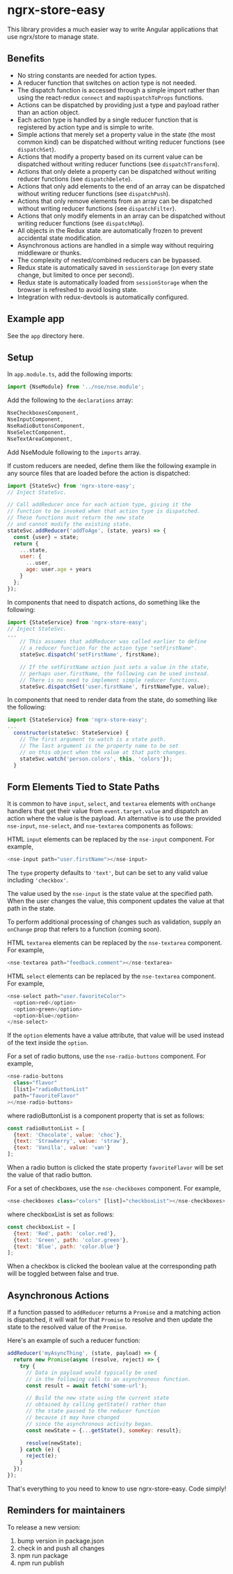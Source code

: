 # ngrx-store-easy

This library provides a much easier way to write
Angular applications that use ngrx/store to manage state.

## Benefits

* No string constants are needed for action types.
* A reducer function that switches on action type is not needed.
* The dispatch function is accessed through a simple import rather than
  using the react-redux `connect` and `mapDispatchToProps` functions.
* Actions can be dispatched by providing just a type and payload
  rather than an action object.
* Each action type is handled by a single reducer function
  that is registered by action type and is simple to write.
* Simple actions that merely set a property value in the state
  (the most common kind) can be dispatched without writing
  reducer functions (see `dispatchSet`).
* Actions that modify a property based on its current value
  can be dispatched without writing reducer functions
  (see `dispatchTransform`).
* Actions that only delete a property
  can be dispatched without writing reducer functions
  (see `dispatchDelete`).
* Actions that only add elements to the end of an array
  can be dispatched without writing reducer functions
  (see `dispatchPush`).
* Actions that only remove elements from an array
  can be dispatched without writing reducer functions
  (see `dispatchFilter`).
* Actions that only modify elements in an array
  can be dispatched without writing reducer functions
  (see `dispatchMap`).
* All objects in the Redux state are automatically frozen
  to prevent accidental state modification.
* Asynchronous actions are handled in a simple way
  without requiring middleware or thunks.
* The complexity of nested/combined reducers can be bypassed.
* Redux state is automatically saved in `sessionStorage`
  (on every state change, but limited to once per second).
* Redux state is automatically loaded from `sessionStorage`
  when the browser is refreshed to avoid losing state.
* Integration with redux-devtools is automatically configured.

## Example app

See the `app` directory here.

## Setup

In `app.module.ts`, add the following imports:

```js
import {NseModule} from '../nse/nse.module';
```

Add the following to the `declarations` array:
```js
NseCheckboxesComponent,
NseInputComponent,
NseRadioButtonsComponent,
NseSelectComponent,
NseTextAreaComponent,
```

Add NseModule following to the `imports` array.

If custom reducers are needed, define them
like the following example in any source files
that are loaded before the action is dispatched:

```js
import {StateSvc} from 'ngrx-store-easy';
// Inject StateSvc.

// Call addReducer once for each action type, giving it the
// function to be invoked when that action type is dispatched.
// These functions must return the new state
// and cannot modify the existing state.
stateSvc.addReducer('addToAge', (state, years) => {
  const {user} = state;
  return {
    ...state,
    user: {
      ...user,
      age: user.age + years
    }
  };
});
```

In components that need to dispatch actions,
do something like the following:

```js
import {StateService} from 'ngrx-store-easy';
// Inject StateSvc.
...
    // This assumes that addReducer was called earlier to define
    // a reducer function for the action type "setFirstName".
    stateSvc.dispatch('setFirstName', firstName);

    // If the setFirstName action just sets a value in the state,
    // perhaps user.firstName, the following can be used instead.
    // There is no need to implement simple reducer functions.
    stateSvc.dispatchSet('user.firstName', firstNameType, value);
```

In components that need to render data from the state,
do something like the following:

```js
import {StateService} from 'ngrx-store-easy';
...
  constructor(stateSvc: StateService) {
    // The first argument to watch is a state path.
    // The last argument is the property name to be set
    // on this object when the value at that path changes.
    stateSvc.watch('person.colors', this, 'colors'});
  }
```

## Form Elements Tied to State Paths

It is common to have `input`, `select`, and `textarea` elements
with `onChange` handlers that get their value from `event.target.value`
and dispatch an action where the value is the payload.
An alternative is to use the provided `nse-input`, `nse-select`,
and `nse-textarea` components as follows:

HTML `input` elements can be replaced by the `nse-input` component.
For example,
```js
<nse-input path="user.firstName"></nse-input>
```

The `type` property defaults to `'text'`,
but can be set to any valid value including `'checkbox'`.

The value used by the `nse-input` is the state value at the specified path.
When the user changes the value, this component
updates the value at that path in the state.

To perform additional processing of changes such as validation,
supply an `onChange` prop that refers to a function (coming soon).

HTML `textarea` elements can be replaced by the `nse-textarea` component.
For example,
```js
<nse-textarea path="feedback.comment"></nse-textarea>
```

HTML `select` elements can be replaced by the `nse-textarea` component.
For example,
```js
<nse-select path="user.favoriteColor">
  <option>red</option>
  <option>green</option>
  <option>blue</option>
</nse-select>
```
If the `option` elements have a value attribute, that value
will be used instead of the text inside the `option`.

For a set of radio buttons, use the `nse-radio-buttons` component.
For example,
```js
<nse-radio-buttons
  class="flavor"
  [list]="radioButtonList"
  path="favoriteFlavor"
></nse-radio-buttons>
```
where radioButtonList is a component property that is set as follows:
```js
const radioButtonList = [
  {text: 'Chocolate', value: 'choc'},
  {text: 'Strawberry', value: 'straw'},
  {text: 'Vanilla', value: 'van'}
];
```
When a radio button is clicked the state property `favoriteFlavor`
will be set the value of that radio button.

For a set of checkboxes, use the `nse-checkboxes` component.
For example,
```js
<nse-checkboxes class="colors" [list]="checkboxList"></nse-checkboxes>
```
where checkboxList is set as follows:
```js
const checkboxList = [
  {text: 'Red', path: 'color.red'},
  {text: 'Green', path: 'color.green'},
  {text: 'Blue', path: 'color.blue'}
];
```
When a checkbox is clicked the boolean value at the corresponding path
will be toggled between false and true.

## Asynchronous Actions

If a function passed to `addReducer` returns a `Promise`
and a matching action is dispatched,
it will wait for that `Promise` to resolve and then
update the state to the resolved value of the `Promise`.

Here's an example of such a reducer function:
```js
addReducer('myAsyncThing', (state, payload) => {
  return new Promise(async (resolve, reject) => {
    try {
      // Data in payload would typically be used
      // in the following call to an asynchronous function.
      const result = await fetch('some-url');

      // Build the new state using the current state
      // obtained by calling getState() rather than
      // the state passed to the reducer function
      // because it may have changed
      // since the asynchronous activity began.
      const newState = {...getState(), someKey: result};

      resolve(newState);
    } catch (e) {
      reject(e);
    }
  });
});
```

That's everything to you need to know to use ngrx-store-easy.
Code simply!

## Reminders for maintainers

To release a new version:
1. bump version in package.json
2. check in and push all changes
3. npm run package
4. npm run publish
